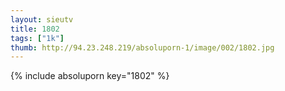 ```yaml
--- 
layout: sieutv
title: 1802
tags: ["1k"]
thumb: http://94.23.248.219/absoluporn-1/image/002/1802.jpg
---
```

{% include absoluporn key="1802" %} 

